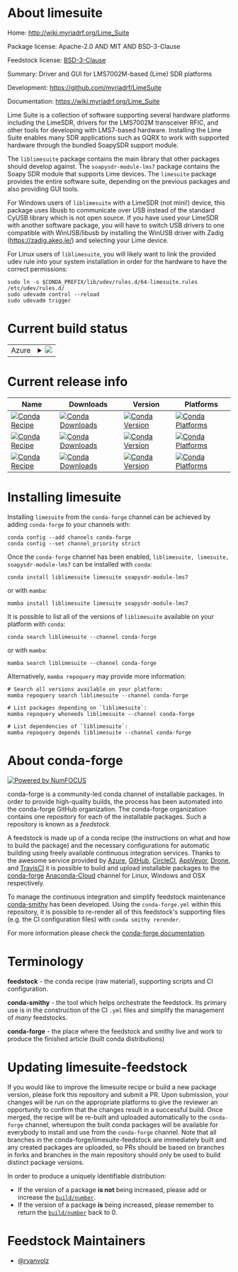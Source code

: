 About limesuite
===============

Home: http://wiki.myriadrf.org/Lime_Suite

Package license: Apache-2.0 AND MIT AND BSD-3-Clause

Feedstock license: [BSD-3-Clause](https://github.com/conda-forge/limesuite-feedstock/blob/main/LICENSE.txt)

Summary: Driver and GUI for LMS7002M-based (Lime) SDR platforms

Development: https://github.com/myriadrf/LimeSuite

Documentation: https://wiki.myriadrf.org/Lime_Suite

Lime Suite is a collection of software supporting several hardware
platforms including the LimeSDR, drivers for the LMS7002M transceiver
RFIC, and other tools for developing with LMS7-based hardware.
Installing the Lime Suite enables many SDR applications such as GQRX
to work with supported hardware through the bundled SoapySDR support
module.

The `liblimesuite` package contains the main library that other
packages should develop against. The `soapysdr-module-lms7` package
contains the Soapy SDR module that supports Lime devices. The
`limesuite` package provides the entire software suite, depending
on the previous packages and also providing GUI tools.

For Windows users of `liblimesuite` with a LimeSDR (not mini!) device,
this package uses libusb to communicate over USB instead of the standard
CyUSB library which is not open source. If you have used your LimeSDR
with another software package, you will have to switch USB drivers to
one compatible with WinUSB/libusb by installing the WinUSB driver with
Zadig (https://zadig.akeo.ie/) and selecting your Lime device.

For Linux users of `liblimesuite`, you will likely want to link the
provided udev rule into your system installation in order for the
hardware to have the correct permissions:

    sudo ln -s $CONDA_PREFIX/lib/udev/rules.d/64-limesuite.rules /etc/udev/rules.d/
    sudo udevadm control --reload
    sudo udevadm trigger


Current build status
====================


<table>
    
  <tr>
    <td>Azure</td>
    <td>
      <details>
        <summary>
          <a href="https://dev.azure.com/conda-forge/feedstock-builds/_build/latest?definitionId=12119&branchName=main">
            <img src="https://dev.azure.com/conda-forge/feedstock-builds/_apis/build/status/limesuite-feedstock?branchName=main">
          </a>
        </summary>
        <table>
          <thead><tr><th>Variant</th><th>Status</th></tr></thead>
          <tbody><tr>
              <td>linux_64</td>
              <td>
                <a href="https://dev.azure.com/conda-forge/feedstock-builds/_build/latest?definitionId=12119&branchName=main">
                  <img src="https://dev.azure.com/conda-forge/feedstock-builds/_apis/build/status/limesuite-feedstock?branchName=main&jobName=linux&configuration=linux%20linux_64_" alt="variant">
                </a>
              </td>
            </tr><tr>
              <td>linux_aarch64</td>
              <td>
                <a href="https://dev.azure.com/conda-forge/feedstock-builds/_build/latest?definitionId=12119&branchName=main">
                  <img src="https://dev.azure.com/conda-forge/feedstock-builds/_apis/build/status/limesuite-feedstock?branchName=main&jobName=linux&configuration=linux%20linux_aarch64_" alt="variant">
                </a>
              </td>
            </tr><tr>
              <td>linux_ppc64le</td>
              <td>
                <a href="https://dev.azure.com/conda-forge/feedstock-builds/_build/latest?definitionId=12119&branchName=main">
                  <img src="https://dev.azure.com/conda-forge/feedstock-builds/_apis/build/status/limesuite-feedstock?branchName=main&jobName=linux&configuration=linux%20linux_ppc64le_" alt="variant">
                </a>
              </td>
            </tr><tr>
              <td>osx_64</td>
              <td>
                <a href="https://dev.azure.com/conda-forge/feedstock-builds/_build/latest?definitionId=12119&branchName=main">
                  <img src="https://dev.azure.com/conda-forge/feedstock-builds/_apis/build/status/limesuite-feedstock?branchName=main&jobName=osx&configuration=osx%20osx_64_" alt="variant">
                </a>
              </td>
            </tr><tr>
              <td>osx_arm64</td>
              <td>
                <a href="https://dev.azure.com/conda-forge/feedstock-builds/_build/latest?definitionId=12119&branchName=main">
                  <img src="https://dev.azure.com/conda-forge/feedstock-builds/_apis/build/status/limesuite-feedstock?branchName=main&jobName=osx&configuration=osx%20osx_arm64_" alt="variant">
                </a>
              </td>
            </tr><tr>
              <td>win_64</td>
              <td>
                <a href="https://dev.azure.com/conda-forge/feedstock-builds/_build/latest?definitionId=12119&branchName=main">
                  <img src="https://dev.azure.com/conda-forge/feedstock-builds/_apis/build/status/limesuite-feedstock?branchName=main&jobName=win&configuration=win%20win_64_" alt="variant">
                </a>
              </td>
            </tr>
          </tbody>
        </table>
      </details>
    </td>
  </tr>
</table>

Current release info
====================

| Name | Downloads | Version | Platforms |
| --- | --- | --- | --- |
| [![Conda Recipe](https://img.shields.io/badge/recipe-liblimesuite-green.svg)](https://anaconda.org/conda-forge/liblimesuite) | [![Conda Downloads](https://img.shields.io/conda/dn/conda-forge/liblimesuite.svg)](https://anaconda.org/conda-forge/liblimesuite) | [![Conda Version](https://img.shields.io/conda/vn/conda-forge/liblimesuite.svg)](https://anaconda.org/conda-forge/liblimesuite) | [![Conda Platforms](https://img.shields.io/conda/pn/conda-forge/liblimesuite.svg)](https://anaconda.org/conda-forge/liblimesuite) |
| [![Conda Recipe](https://img.shields.io/badge/recipe-limesuite-green.svg)](https://anaconda.org/conda-forge/limesuite) | [![Conda Downloads](https://img.shields.io/conda/dn/conda-forge/limesuite.svg)](https://anaconda.org/conda-forge/limesuite) | [![Conda Version](https://img.shields.io/conda/vn/conda-forge/limesuite.svg)](https://anaconda.org/conda-forge/limesuite) | [![Conda Platforms](https://img.shields.io/conda/pn/conda-forge/limesuite.svg)](https://anaconda.org/conda-forge/limesuite) |
| [![Conda Recipe](https://img.shields.io/badge/recipe-soapysdr--module--lms7-green.svg)](https://anaconda.org/conda-forge/soapysdr-module-lms7) | [![Conda Downloads](https://img.shields.io/conda/dn/conda-forge/soapysdr-module-lms7.svg)](https://anaconda.org/conda-forge/soapysdr-module-lms7) | [![Conda Version](https://img.shields.io/conda/vn/conda-forge/soapysdr-module-lms7.svg)](https://anaconda.org/conda-forge/soapysdr-module-lms7) | [![Conda Platforms](https://img.shields.io/conda/pn/conda-forge/soapysdr-module-lms7.svg)](https://anaconda.org/conda-forge/soapysdr-module-lms7) |

Installing limesuite
====================

Installing `limesuite` from the `conda-forge` channel can be achieved by adding `conda-forge` to your channels with:

```
conda config --add channels conda-forge
conda config --set channel_priority strict
```

Once the `conda-forge` channel has been enabled, `liblimesuite, limesuite, soapysdr-module-lms7` can be installed with `conda`:

```
conda install liblimesuite limesuite soapysdr-module-lms7
```

or with `mamba`:

```
mamba install liblimesuite limesuite soapysdr-module-lms7
```

It is possible to list all of the versions of `liblimesuite` available on your platform with `conda`:

```
conda search liblimesuite --channel conda-forge
```

or with `mamba`:

```
mamba search liblimesuite --channel conda-forge
```

Alternatively, `mamba repoquery` may provide more information:

```
# Search all versions available on your platform:
mamba repoquery search liblimesuite --channel conda-forge

# List packages depending on `liblimesuite`:
mamba repoquery whoneeds liblimesuite --channel conda-forge

# List dependencies of `liblimesuite`:
mamba repoquery depends liblimesuite --channel conda-forge
```


About conda-forge
=================

[![Powered by
NumFOCUS](https://img.shields.io/badge/powered%20by-NumFOCUS-orange.svg?style=flat&colorA=E1523D&colorB=007D8A)](https://numfocus.org)

conda-forge is a community-led conda channel of installable packages.
In order to provide high-quality builds, the process has been automated into the
conda-forge GitHub organization. The conda-forge organization contains one repository
for each of the installable packages. Such a repository is known as a *feedstock*.

A feedstock is made up of a conda recipe (the instructions on what and how to build
the package) and the necessary configurations for automatic building using freely
available continuous integration services. Thanks to the awesome service provided by
[Azure](https://azure.microsoft.com/en-us/services/devops/), [GitHub](https://github.com/),
[CircleCI](https://circleci.com/), [AppVeyor](https://www.appveyor.com/),
[Drone](https://cloud.drone.io/welcome), and [TravisCI](https://travis-ci.com/)
it is possible to build and upload installable packages to the
[conda-forge](https://anaconda.org/conda-forge) [Anaconda-Cloud](https://anaconda.org/)
channel for Linux, Windows and OSX respectively.

To manage the continuous integration and simplify feedstock maintenance
[conda-smithy](https://github.com/conda-forge/conda-smithy) has been developed.
Using the ``conda-forge.yml`` within this repository, it is possible to re-render all of
this feedstock's supporting files (e.g. the CI configuration files) with ``conda smithy rerender``.

For more information please check the [conda-forge documentation](https://conda-forge.org/docs/).

Terminology
===========

**feedstock** - the conda recipe (raw material), supporting scripts and CI configuration.

**conda-smithy** - the tool which helps orchestrate the feedstock.
                   Its primary use is in the construction of the CI ``.yml`` files
                   and simplify the management of *many* feedstocks.

**conda-forge** - the place where the feedstock and smithy live and work to
                  produce the finished article (built conda distributions)


Updating limesuite-feedstock
============================

If you would like to improve the limesuite recipe or build a new
package version, please fork this repository and submit a PR. Upon submission,
your changes will be run on the appropriate platforms to give the reviewer an
opportunity to confirm that the changes result in a successful build. Once
merged, the recipe will be re-built and uploaded automatically to the
`conda-forge` channel, whereupon the built conda packages will be available for
everybody to install and use from the `conda-forge` channel.
Note that all branches in the conda-forge/limesuite-feedstock are
immediately built and any created packages are uploaded, so PRs should be based
on branches in forks and branches in the main repository should only be used to
build distinct package versions.

In order to produce a uniquely identifiable distribution:
 * If the version of a package **is not** being increased, please add or increase
   the [``build/number``](https://docs.conda.io/projects/conda-build/en/latest/resources/define-metadata.html#build-number-and-string).
 * If the version of a package **is** being increased, please remember to return
   the [``build/number``](https://docs.conda.io/projects/conda-build/en/latest/resources/define-metadata.html#build-number-and-string)
   back to 0.

Feedstock Maintainers
=====================

* [@ryanvolz](https://github.com/ryanvolz/)

